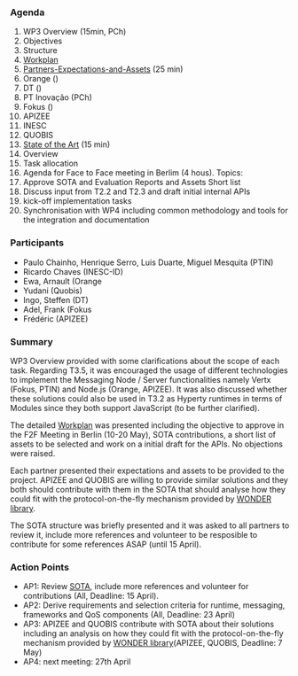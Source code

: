### Agenda

1. WP3 Overview (15min, PCh)
  1. Objectives
  1. Structure
  1. [Workplan](https://github.com/reTHINK-project/core-framework/wiki/Phase-1-Workplan)
1. [Partners-Expectations-and-Assets](https://github.com/reTHINK-project/core-framework/wiki/Partners-Expectations-and-Assets) (25 min)
 1. Orange ()
 1. DT ()
 1. PT Inovação (PCh)
 1. Fokus ()
 1. APIZEE
 1. INESC
 1. QUOBIS
1. [State of the Art](../sota/sota.md) (15 min)
 1. Overview
 1. Task allocation
1. Agenda for Face to Face meeting in Berlim (4 hous). Topics:
 1. Approve SOTA and Evaluation Reports and Assets Short list
 2. Discuss input from T2.2 and T2.3 and draft initial internal APIs
 3. kick-off implementation tasks
 4. Synchronisation with WP4 including common methodology and tools for the integration and documentation
 
### Participants

* Paulo Chainho, Henrique Serro, Luis Duarte, Miguel Mesquita  (PTIN)
* Ricardo Chaves (INESC-ID)
* Ewa, Arnault (Orange
* Yudani (Quobis)
* Ingo, Steffen (DT)
* Adel, Frank (Fokus
* Frédéric (APIZEE)

### Summary

WP3 Overview provided with some clarifications about the scope of each task.
Regarding T3.5, it was encouraged the usage of different technologies to implement the Messaging Node / Server functionalities namely Vertx (Fokus, PTIN) and Node.js (Orange, APIZEE). It was also discussed whether these solutions could also be used in T3.2 as Hyperty runtimes in terms of Modules since they both support JavaScript (to be further clarified).

The detailed  [Workplan](https://github.com/reTHINK-project/core-framework/wiki/Phase-1-Workplan) was presented including the objective to approve in the F2F Meeting in Berlin (10-20 May), SOTA contributions, a short list of assets to be selected and work on a initial draft for the APIs. No objections were raised.

Each partner presented their expectations and assets to be provided to the project. APIZEE and QUOBIS are willing to provide similar solutions and they both should contribute with them in the SOTA that should analyse how they could fit with the protocol-on-the-fly mechanism provided by [WONDER library](http://hypercomm.github.io/wonder/).

The SOTA structure was briefly presented and it was asked to all partners to review it, include more references and volunteer to be resposible to contribute for some references ASAP (until 15 April).

### Action Points

* AP1: Review [SOTA](../sota/sota.md), include more references and volunteer for contributions (All, Deadline: 15 April).
* AP2: Derive requirements and selection criteria for runtime, messaging, frameworks and QoS components (All, Deadline: 23 April)
* AP3: APIZEE and QUOBIS contribute with SOTA about their solutions including an analysis on how they could fit with the protocol-on-the-fly mechanism provided by [WONDER library](http://hypercomm.github.io/wonder/)(APIZEE, QUOBIS, Deadline: 7 May)
* AP4: next meeting: 27th April
